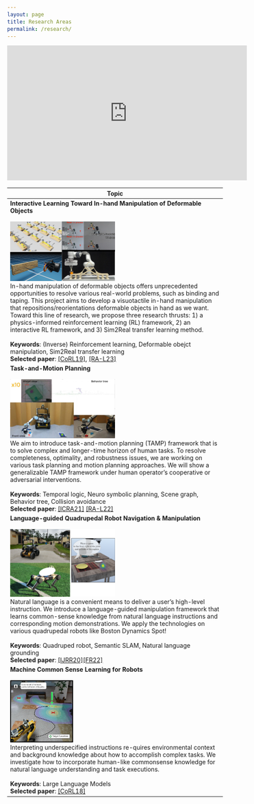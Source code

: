 ```yaml
---
layout: page
title: Research Areas
permalink: /research/
---
```




<table>
<thead>
<tr>
<div class="video-container">
<iframe width="560" height="315"  src="https://www.youtube.com/embed/U--BgrBPQfI?start=37&end=86&loop=1" title="YouTube video player" frameborder="0" allow="accelerometer; autoplay; clipboard-write; encrypted-media; gyroscope; picture-in-picture; web-share" allowfullscreen></iframe>
</div>
<th class="caption">Topic</th>
</tr>
</thead>

<tbody>

<tr>
<td class="topic">
<b>Interactive Learning Toward In-hand Manipulation of Deformable Objects</b>
<br>
<br>
    <a href="/assets/research/research_iitp.png" data-lightbox="Deformable object manipulation + Inverse constraint learning" >
      <img style="width: 50%" src="/assets/research/research_iitp.png">
    </a>
<br>
In-hand manipulation of deformable objects offers unprecedented opportunities to resolve
various real-world problems, such as binding and taping. This project aims to develop a visuotactile
in-hand manipulation that repositions/reorientations deformable objects in hand as we want. Toward
this line of research, we propose three research thrusts: 1) a physics-informed reinforcement learning
(RL) framework, 2) an interactive RL framework, and 3) Sim2Real transfer learning method.
<br>
<br>
<b>Keywords</b>: (Inverse) Reinforcement learning, Deformable obejct manipulation, Sim2Real transfer learning
<br>    
<b>Selected paper</b>: <a href="https://drive.google.com/open?id=1bswpgVJDXp_9vh55_Gz1cAbylhhjQqhS" target="_blank">[CoRL19]</a>, <a href="https://arxiv.org/abs/2306.12357" target="_blank">[RA-L23]</a> 
</td>
</tr>

<tr>
<td class="topic">
<b>Task-and-Motion Planning</b>
<br>
<br>
    <a href="/assets/research/research_TAMP.jpg" data-lightbox="Task-and-Motion Planning" >
      <img style="width: 50%" src="/assets/research/research_TAMP.jpg">
    </a>
<br>
We aim to introduce task-and-motion planning (TAMP) framework that is to solve complex and longer-time horizon of human tasks. To resolve completeness, optimality, and robustness issues, we are working on various task planning and motion planning approaches. We will show a generalizable TAMP framework under human operator’s cooperative or adversarial interventions.
<br>    
<br>
<b>Keywords</b>: Temporal logic, Neuro symbolic planning, Scene graph, Behavior tree, Collision avoidance
<br>        
<b>Selected paper</b>: <a href="https://drive.google.com/file/d/1cxN0KfKHJLfFXi0iLjhNREyjkqn46viG/view?usp=sharing" target="_blank">[ICRA21]</a>   <a href="https://drive.google.com/file/d/1cxN0KfKHJLfFXi0iLjhNREyjkqn46viG/view?usp=sharing" target="_blank">[RA-L22]</a>    
</td>
</tr>

<tr>
<td class="topic">
<b>Language-guided Quadrupedal Robot Navigation & Manipulation</b>
<br>
<br>
    <a href="/assets/research/research_quad.png" data-lightbox="Task-and-Motion Planning" >
      <img style="width: 50%" src="/assets/research/research_quad.png">
    </a>
<br>
Natural language is a convenient means to deliver a user’s high-level instruction. We introduce a language-guided manipulation framework that learns common-sense knowledge from natural language instructions and corresponding motion demonstrations. We apply the technologies on various quadrupedal robots like Boston Dynamics Spot!
<br>
<br>
<b>Keywords</b>: Quadruped robot, Semantic SLAM, Natural language grounding
<br>        
<b>Selected paper</b>: <a href="https://journals.sagepub.com/eprint/PSW4Z5AXF4AYTSXRN7AI/full" target="_blank">[IJRR20]</a><a href="http://fieldrobotics.net/Field_Robotics/Volume_2_files/Vol2_17.pdf" target="_blank">[FR22]</a>
</td>
</tr>


<tr>
<td class="topic">
<b>Machine Common Sense Learning for Robots</b>
<br>
<br>
    <a href="/assets/research/research_grounding.png" data-lightbox="Commonsense spatial grounding" >
      <img style="width: 30%" src="/assets/research/research_grounding.png">
    </a>
<br> Interpreting underspecified instructions re-quires environmental context and background knowledge about how to accomplish complex tasks. We investigate how to incorporate human-like commonsense knowledge for natural language understanding and task executions. 
<br>
<br>
<b>Keywords</b>: Large Language Models
<br>            
<b>Selected paper</b>: <a href="http://proceedings.mlr.press/v87/nyga18a/nyga18a.pdf" target="_blank">[CoRL18]</a>
</td>
</tr>

</tbody>
</table>



